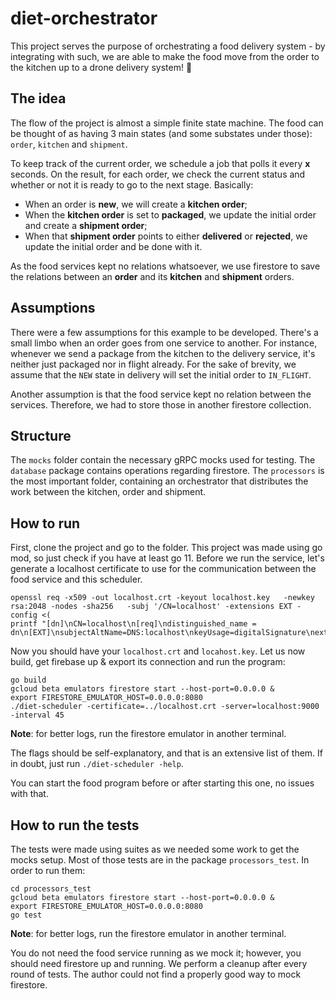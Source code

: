 # diet-orchestrator

This project serves the purpose of orchestrating a food delivery system - by integrating with such, we are able to make the food move from the order to the kitchen up to a drone delivery system! :helicopter:

## The idea

The flow of the project is almost a simple finite state machine. The food can be thought of as having 3 main states (and some substates under those): `order`, `kitchen` and `shipment`. 

To keep track of the current order, we schedule a job that polls it every **x** seconds. On the result, for each order, we check the current status and whether or not it is ready to go to the next stage. Basically:

- When an order is **new**, we will create a **kitchen order**;
- When the **kitchen order** is set to **packaged**, we update the initial order and create a **shipment order**;
- When that **shipment order** points to either **delivered** or **rejected**, we update the initial order and be done with it.

As the food services kept no relations whatsoever, we use firestore to save the relations between an **order** and its **kitchen** and **shipment** orders.

## Assumptions

There were a few assumptions for this example to be developed. There's a small limbo when an order goes from one service to another. For instance, whenever we send a package from the kitchen to the delivery service, it's neither just packaged nor in flight already. For the sake of brevity,  we assume that the `NEW` state in delivery will set the initial order to `IN_FLIGHT`.

Another assumption is that the food service kept no relation between the services. Therefore, we had to store those in another firestore collection.


## Structure

The `mocks` folder contain the necessary gRPC mocks used for testing. The `database` package contains operations regarding firestore.  The `processors` is the most important folder, containing an orchestrator that distributes the work between the kitchen, order and shipment. 

## How to run

First, clone the project and go to the folder. This project was made using go mod, so just check if you have at least go 11.
Before we run the service, let's generate a localhost certificate to use for the communication between the food service and this scheduler.

```
openssl req -x509 -out localhost.crt -keyout localhost.key   -newkey rsa:2048 -nodes -sha256   -subj '/CN=localhost' -extensions EXT -config <(
printf "[dn]\nCN=localhost\n[req]\ndistinguished_name = dn\n[EXT]\nsubjectAltName=DNS:localhost\nkeyUsage=digitalSignature\nextendedKeyUsage=serverAuth")
```

Now you should have your `localhost.crt` and `locahost.key`. Let us now build, get firebase up & export its connection and run the program:

```
go build
gcloud beta emulators firestore start --host-port=0.0.0.0 &
export FIRESTORE_EMULATOR_HOST=0.0.0.0:8080
./diet-scheduler -certificate=../localhost.crt -server=localhost:9000 -interval 45
```
**Note**: for better logs, run the firestore emulator in another terminal.

The flags should be self-explanatory, and that is an extensive list of them. If in doubt, just run `./diet-scheduler -help`.

You can start the food program before or after starting this one, no issues with that. 

## How to run the tests

The tests were made using suites as we needed some work to get the mocks setup. Most of those tests are in the package `processors_test`. In order to run them:

```
cd processors_test
gcloud beta emulators firestore start --host-port=0.0.0.0 &
export FIRESTORE_EMULATOR_HOST=0.0.0.0:8080
go test
```

**Note**: for better logs, run the firestore emulator in another terminal.

You do not need the food service running as we mock it; however, you should need firestore up and running. We perform a cleanup after every round of tests. The author could not find a properly good way to mock firestore. 
